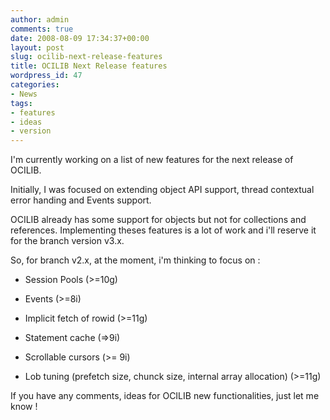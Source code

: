 ```yaml
---
author: admin
comments: true
date: 2008-08-09 17:34:37+00:00
layout: post
slug: ocilib-next-release-features
title: OCILIB Next Release features
wordpress_id: 47
categories:
- News
tags:
- features
- ideas
- version
---
```


I'm currently working on a list of new features for the next release of OCILIB.

Initially, I was focused on extending object API support, thread contextual error handing and Events support.

OCILIB already has some support for objects but not for collections and references.
Implementing theses features is a lot of work and i'll reserve it for the branch version v3.x.

So, for branch v2.x, at the moment, i'm thinking to focus on :




	
  * Session Pools (>=10g)

	
  * Events (>=8i)

	
  * Implicit fetch of rowid (>=11g)

	
  * Statement cache (=>9i)

	
  * Scrollable cursors (>= 9i)

	
  * Lob tuning (prefetch size,  chunck size, internal array allocation) (>=11g)



If you have any comments, ideas for OCILIB new functionalities, just let me know !
